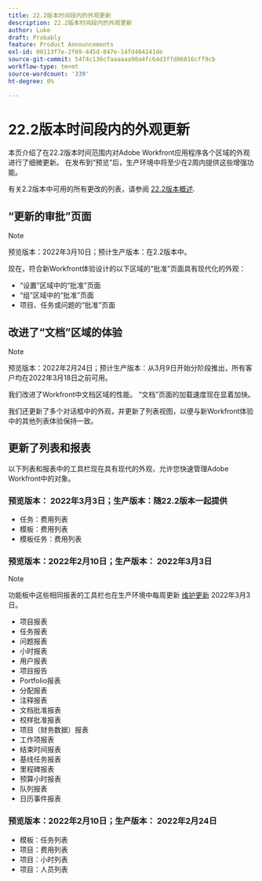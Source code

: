 ```yaml
---
title: 22.2版本时间段内的外观更新
description: 22.2版本时间段内的外观更新
author: Luke
draft: Probably
feature: Product Announcements
exl-id: 00113f7e-2f69-445d-847e-14fd464241de
source-git-commit: 54f4c136cfaaaaaa90a4fc64d3ffd06816cff9cb
workflow-type: tm+mt
source-wordcount: '339'
ht-degree: 0%

---
```


# 22.2版本时间段内的外观更新

本页介绍了在22.2版本时间范围内对Adobe Workfront应用程序各个区域的外观进行了细微更新。 在发布到“预览”后，生产环境中将至少在2周内提供这些增强功能。

有关2.2版本中可用的所有更改的列表，请参阅 [22.2版本概述](../../../product-announcements/product-releases/22.2-release-activity/22-2-release-overview.md).

## “更新的审批”页面

>[!NOTE]
>
>预览版本：2022年3月10日；预计生产版本：在2.2版本中。

现在，符合新Workfront体验设计的以下区域的“批准”页面具有现代化的外观：

* “设置”区域中的“批准”页面
* “组”区域中的“批准”页面
* 项目、任务或问题的“批准”页面

## 改进了“文档”区域的体验

>[!NOTE]
预览版本：2022年2月24日；预计生产版本：从3月9日开始分阶段推出，所有客户均在2022年3月18日之前可用。

我们改进了Workfront中文档区域的性能。 “文档”页面的加载速度现在显着加快。

我们还更新了多个对话框中的外观，并更新了列表视图，以便与新Workfront体验中的其他列表体验保持一致。

## 更新了列表和报表

以下列表和报表中的工具栏现在具有现代的外观，允许您快速管理Adobe Workfront中的对象。

### 预览版本： 2022年3月3日；生产版本：随22.2版本一起提供

* 任务：费用列表
* 模板：费用列表
* 模板任务：费用列表

### 预览版本：2022年2月10日；生产版本： 2022年3月3日

>[!NOTE]
功能板中这些相同报表的工具栏也在生产环境中每周更新 [维护更新](https://one.workfront.com/s/article/Workfront-Maintenance-Updates-1882317350) 2022年3月3日。

* 项目报表
* 任务报表
* 问题报表
* 小时报表
* 用户报表
* 项目报告
* Portfolio报表
* 分配报表
* 注释报表
* 文档批准报表
* 校样批准报表
* 项目（财务数据）报表
* 工作项报表
* 结束时间报表
* 基线任务报表
* 里程碑报表
* 预算小时报表
* 队列报表
* 日历事件报表

### 预览版本：2022年2月10日；生产版本： 2022年2月24日

* 模板：任务列表
* 项目：费用列表
* 项目：小时列表
* 项目：人员列表

 
